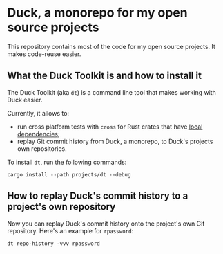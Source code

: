 # Duck, a monorepo for my open source projects

This repository contains most of the code for my open source projects. It makes code-reuse easier.

## What the Duck Toolkit is and how to install it

The Duck Toolkit (aka `dt`) is a command line tool that makes working with Duck easier.

Currently, it allows to:

- run cross platform tests with `cross` for Rust crates that have [local dependencies](https://github.com/rust-embedded/cross/issues/388);
- replay Git commit history from Duck, a monorepo, to Duck's projects own repositories.

To install `dt`, run the following commands:

```shell
cargo install --path projects/dt --debug
```

## How to replay Duck's commit history to a project's own repository

Now you can replay Duck's commit history onto the project's own Git repository. Here's an example for `rpassword`:

```shell
dt repo-history -vvv rpassword
```
